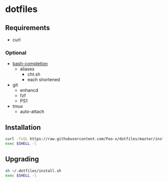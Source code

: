 # dotfiles

## Requirements

- curl


### Optional

- [bash-completion](https://github.com/scop/bash-completion)
    - aliases
        - cht.sh
        - each shortened
- git
    - enhancd
    - fzf
    - PS1
- tmux
    - auto-attach


## Installation

```bash
curl -fsSL https://raw.githubusercontent.com/Foo-x/dotfiles/master/install.sh | sh
exec $SHELL -l
```


## Upgrading

```bash
sh ~/.dotfiles/install.sh
exec $SHELL -l
```
